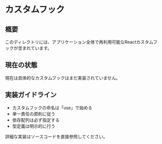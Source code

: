 # カスタムフック

## 概要

このディレクトリには、アプリケーション全体で再利用可能なReactカスタムフックが含まれています。

## 現在の状態

現在は具体的なカスタムフックはまだ実装されていません。

## 実装ガイドライン

- カスタムフックの命名は「use」で始める
- 単一責任の原則に従う
- 依存配列は必ず指定する
- 型定義は明示的に行う

詳細な実装はソースコードを直接参照してください。
